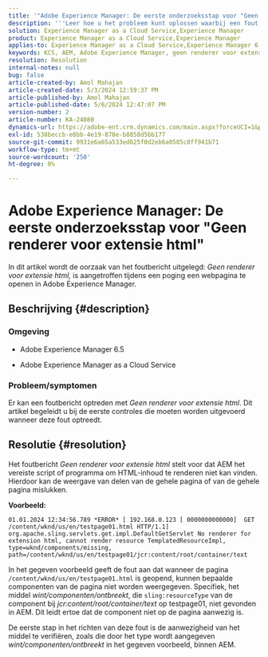 ```yaml
---
title: '"Adobe Experience Manager: De eerste onderzoeksstap voor "Geen renderer voor extensie html"'
description: '''Leer hoe u het probleem kunt oplossen waarbij een fout opduikt: ''Geen renderer voor extensie html'' in de Adobe Experience Manager.'''
solution: Experience Manager as a Cloud Service,Experience Manager
product: Experience Manager as a Cloud Service,Experience Manager
applies-to: Experience Manager as a Cloud Service,Experience Manager 6.5
keywords: KCS, AEM, Adobe Experience Manager, geen renderer voor extensie, HTML, AEMaaCS
resolution: Resolution
internal-notes: null
bug: false
article-created-by: Amol Mahajan
article-created-date: 5/3/2024 12:59:37 PM
article-published-by: Amol Mahajan
article-published-date: 5/6/2024 12:47:07 PM
version-number: 2
article-number: KA-24080
dynamics-url: https://adobe-ent.crm.dynamics.com/main.aspx?forceUCI=1&pagetype=entityrecord&etn=knowledgearticle&id=5e145bf8-4c09-ef11-9f89-000d3a345e57
exl-id: 538beccb-e8bb-4e19-878e-b8858d5bb177
source-git-commit: 9931e6a65a533ed625f0d2eb6a0585c8ff941b71
workflow-type: tm+mt
source-wordcount: '250'
ht-degree: 0%

---
```


# Adobe Experience Manager: De eerste onderzoeksstap voor &quot;Geen renderer voor extensie html&quot;


In dit artikel wordt de oorzaak van het foutbericht uitgelegd: *Geen renderer voor extensie html,* is aangetroffen tijdens een poging een webpagina te openen in Adobe Experience Manager.

## Beschrijving {#description}


### <b>Omgeving</b>

- Adobe Experience Manager 6.5


- Adobe Experience Manager as a Cloud Service




### <b>Probleem/symptomen</b>

Er kan een foutbericht optreden met *Geen renderer voor extensie html*. Dit artikel begeleidt u bij de eerste controles die moeten worden uitgevoerd wanneer deze fout optreedt.


## Resolutie {#resolution}


Het foutbericht *Geen renderer voor extensie html* stelt voor dat AEM het vereiste script of programma om HTML-inhoud te renderen niet kan vinden. Hierdoor kan de weergave van delen van de gehele pagina of van de gehele pagina mislukken.

<b>Voorbeeld:</b>

`01.01.2024 12:34:56.789 *ERROR* [ 192.168.0.123 [ 0000000000000]  GET /content/wknd/us/en/testpage01.html HTTP/1.1]  org.apache.sling.servlets.get.impl.DefaultGetServlet No renderer for extension html, cannot render resource TemplatedResourceImpl, type=wknd/components/missing, path=/content/wknd/us/en/testpage01/jcr:content/root/container/text`



In het gegeven voorbeeld geeft de fout aan dat wanneer de pagina `/content/wknd/us/en/testpage01.html` is geopend, kunnen bepaalde componenten van de pagina niet worden weergegeven. Specifiek, het middel *wint/componenten/ontbreekt*, die `sling:resourceType` van de component bij *jcr:content/root/container/text* op testpage01, niet gevonden in AEM. Dit leidt ertoe dat de component niet op de pagina aanwezig is.



De eerste stap in het richten van deze fout is de aanwezigheid van het middel te verifiëren, zoals die door het type wordt aangegeven *wint/componenten/ontbreekt* in het gegeven voorbeeld, binnen AEM.
